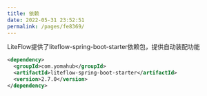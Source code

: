```yaml
---
title: 依赖
date: 2022-05-31 23:52:51
permalink: /pages/fe8369/
---
```


LiteFlow提供了liteflow-spring-boot-starter依赖包，提供自动装配功能

```xml
<dependency>
  <groupId>com.yomahub</groupId>
  <artifactId>liteflow-spring-boot-starter</artifactId>
  <version>2.7.0</version>
</dependency>
```